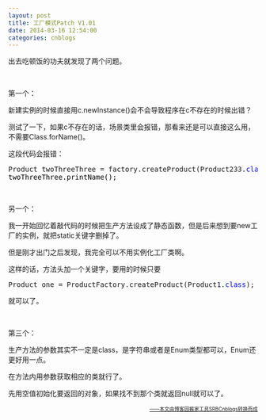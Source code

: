 ```yaml
---
layout: post
title: 工厂模式Patch V1.01
date: 2014-03-16 12:54:00
categories: cnblogs
---
```


<p>出去吃顿饭的功夫就发现了两个问题。</p>
<p>&nbsp;</p>
<p>第一个：</p>
<p>新建实例的时候直接用c.newInstance()会不会导致程序在c不存在的时候出错？</p>
<p>测试了一下，如果c不存在的话，场景类里会报错，那看来还是可以直接这么用，不需要Class.forName()。</p>
<p>这段代码会报错：</p>
<div class="cnblogs_code">
<pre>Product twoThreeThree = factory.createProduct(Product233.<span style="color: #0000ff;">class</span><span style="color: #000000;">);
twoThreeThree.printName();</span></pre>
</div>
<p>&nbsp;</p>
<p>另一个：</p>
<p>我一开始回忆着敲代码的时候把生产方法设成了静态函数，但是后来想到要new工厂的实例，就把static关键字删掉了。</p>
<p>但是刚才出门之后发现，我完全可以不用实例化工厂类啊。</p>
<p>这样的话，方法头加一个关键字，要用的时候只要</p>
<div class="cnblogs_code">
<pre>Product one = ProductFactory.createProduct(Product1.<span style="color: #0000ff;">class</span>);</pre>
</div>
<p>就可以了。</p>
<p>&nbsp;</p>
<p>第三个：</p>
<p>生产方法的参数其实不一定是class，是字符串或者是Enum类型都可以，Enum还更好用一点。</p>
<p>在方法内用参数获取相应的类就行了。</p>
<p>先用空值初始化要返回的对象，如果找不到那个类就返回null就可以了。</p>

<div align=right><a href="https://github.com/mlxy"><font size=1>——本文由博客园搬家工具SRBCnblogs转换而成</font></a></div>